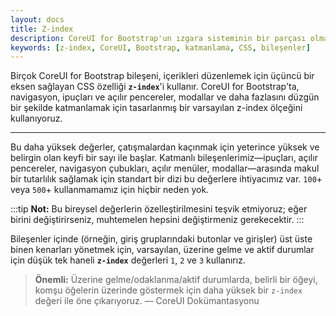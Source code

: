 ```yaml
---
layout: docs
title: Z-index
description: CoreUI for Bootstrap'un ızgara sisteminin bir parçası olmasa da, z-index'ler bileşenlerimizin nasıl üst üste bindiği ve birbirleriyle nasıl etkileştiği açısından önemli bir rol oynamaktadır. Bu sayfa, z-index kullanımı ve katmanlama konusunda rehberlik sağlamaktadır.
keywords: [z-index, CoreUI, Bootstrap, katmanlama, CSS, bileşenler]
---
```


Birçok CoreUI for Bootstrap bileşeni, içerikleri düzenlemek için üçüncü bir eksen sağlayan CSS özelliği **`z-index`**'i kullanır. CoreUI for Bootstrap'ta, navigasyon, ipuçları ve açılır pencereler, modallar ve daha fazlasını düzgün bir şekilde katmanlamak için tasarlanmış bir varsayılan z-index ölçeğini kullanıyoruz.

---

Bu daha yüksek değerler, çatışmalardan kaçınmak için yeterince yüksek ve belirgin olan keyfi bir sayı ile başlar. Katmanlı bileşenlerimiz—ipuçları, açılır pencereler, navigasyon çubukları, açılır menüler, modallar—arasında makul bir tutarlılık sağlamak için standart bir dizi bu değerlere ihtiyacımız var. `100`+ veya `500`+ kullanmamamız için hiçbir neden yok.

:::tip
**Not:** Bu bireysel değerlerin özelleştirilmesini teşvik etmiyoruz; eğer birini değiştirirseniz, muhtemelen hepsini değiştirmeniz gerekecektir.
:::

Bileşenler içinde (örneğin, giriş gruplarındaki butonlar ve girişler) üst üste binen kenarları yönetmek için, varsayılan, üzerine gelme ve aktif durumlar için düşük tek haneli **`z-index`** değerleri `1`, `2` ve `3` kullanırız. 

> **Önemli:** Üzerine gelme/odaklanma/aktif durumlarda, belirli bir öğeyi, komşu öğelerin üzerinde göstermek için daha yüksek bir `z-index` değeri ile öne çıkarıyoruz. 
— CoreUI Dokümantasyonu